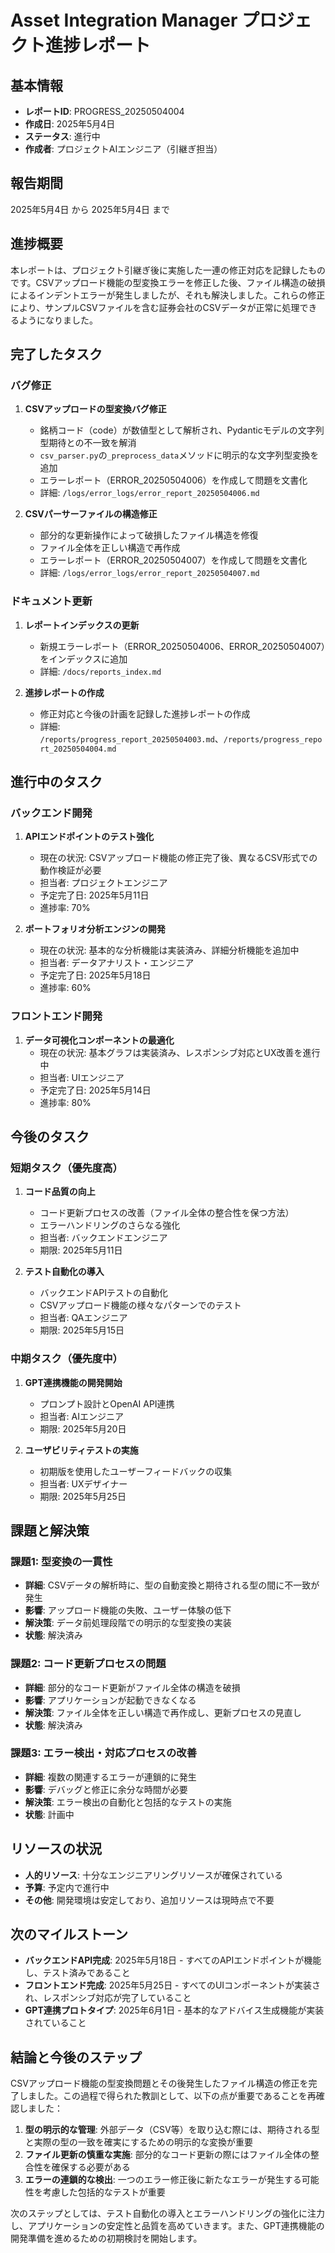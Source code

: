 # Asset Integration Manager プロジェクト進捗レポート

## 基本情報

- **レポートID**: PROGRESS_20250504004
- **作成日**: 2025年5月4日
- **ステータス**: 進行中
- **作成者**: プロジェクトAIエンジニア（引継ぎ担当）

## 報告期間

2025年5月4日 から 2025年5月4日 まで

## 進捗概要

本レポートは、プロジェクト引継ぎ後に実施した一連の修正対応を記録したものです。CSVアップロード機能の型変換エラーを修正した後、ファイル構造の破損によるインデントエラーが発生しましたが、それも解決しました。これらの修正により、サンプルCSVファイルを含む証券会社のCSVデータが正常に処理できるようになりました。

## 完了したタスク

### バグ修正

1. **CSVアップロードの型変換バグ修正**
   - 銘柄コード（code）が数値型として解析され、Pydanticモデルの文字列型期待との不一致を解消
   - `csv_parser.py`の`_preprocess_data`メソッドに明示的な文字列型変換を追加
   - エラーレポート（ERROR_20250504006）を作成して問題を文書化
   - 詳細: `/logs/error_logs/error_report_20250504006.md`

2. **CSVパーサーファイルの構造修正**
   - 部分的な更新操作によって破損したファイル構造を修復
   - ファイル全体を正しい構造で再作成
   - エラーレポート（ERROR_20250504007）を作成して問題を文書化
   - 詳細: `/logs/error_logs/error_report_20250504007.md`

### ドキュメント更新

1. **レポートインデックスの更新**
   - 新規エラーレポート（ERROR_20250504006、ERROR_20250504007）をインデックスに追加
   - 詳細: `/docs/reports_index.md`

2. **進捗レポートの作成**
   - 修正対応と今後の計画を記録した進捗レポートの作成
   - 詳細: `/reports/progress_report_20250504003.md`、`/reports/progress_report_20250504004.md`

## 進行中のタスク

### バックエンド開発

1. **APIエンドポイントのテスト強化**
   - 現在の状況: CSVアップロード機能の修正完了後、異なるCSV形式での動作検証が必要
   - 担当者: プロジェクトエンジニア
   - 予定完了日: 2025年5月11日
   - 進捗率: 70%

2. **ポートフォリオ分析エンジンの開発**
   - 現在の状況: 基本的な分析機能は実装済み、詳細分析機能を追加中
   - 担当者: データアナリスト・エンジニア
   - 予定完了日: 2025年5月18日
   - 進捗率: 60%

### フロントエンド開発

1. **データ可視化コンポーネントの最適化**
   - 現在の状況: 基本グラフは実装済み、レスポンシブ対応とUX改善を進行中
   - 担当者: UIエンジニア
   - 予定完了日: 2025年5月14日
   - 進捗率: 80%

## 今後のタスク

### 短期タスク（優先度高）

1. **コード品質の向上**
   - コード更新プロセスの改善（ファイル全体の整合性を保つ方法）
   - エラーハンドリングのさらなる強化
   - 担当者: バックエンドエンジニア
   - 期限: 2025年5月11日

2. **テスト自動化の導入**
   - バックエンドAPIテストの自動化
   - CSVアップロード機能の様々なパターンでのテスト
   - 担当者: QAエンジニア
   - 期限: 2025年5月15日

### 中期タスク（優先度中）

1. **GPT連携機能の開発開始**
   - プロンプト設計とOpenAI API連携
   - 担当者: AIエンジニア
   - 期限: 2025年5月20日

2. **ユーザビリティテストの実施**
   - 初期版を使用したユーザーフィードバックの収集
   - 担当者: UXデザイナー
   - 期限: 2025年5月25日

## 課題と解決策

### 課題1: 型変換の一貫性

- **詳細**: CSVデータの解析時に、型の自動変換と期待される型の間に不一致が発生
- **影響**: アップロード機能の失敗、ユーザー体験の低下
- **解決策**: データ前処理段階での明示的な型変換の実装
- **状態**: 解決済み

### 課題2: コード更新プロセスの問題

- **詳細**: 部分的なコード更新がファイル全体の構造を破損
- **影響**: アプリケーションが起動できなくなる
- **解決策**: ファイル全体を正しい構造で再作成し、更新プロセスの見直し
- **状態**: 解決済み

### 課題3: エラー検出・対応プロセスの改善

- **詳細**: 複数の関連するエラーが連鎖的に発生
- **影響**: デバッグと修正に余分な時間が必要
- **解決策**: エラー検出の自動化と包括的なテストの実施
- **状態**: 計画中

## リソースの状況

- **人的リソース**: 十分なエンジニアリングリソースが確保されている
- **予算**: 予定内で進行中
- **その他**: 開発環境は安定しており、追加リソースは現時点で不要

## 次のマイルストーン

- **バックエンドAPI完成**: 2025年5月18日 - すべてのAPIエンドポイントが機能し、テスト済みであること
- **フロントエンド完成**: 2025年5月25日 - すべてのUIコンポーネントが実装され、レスポンシブ対応が完了していること
- **GPT連携プロトタイプ**: 2025年6月1日 - 基本的なアドバイス生成機能が実装されていること

## 結論と今後のステップ

CSVアップロード機能の型変換問題とその後発生したファイル構造の修正を完了しました。この過程で得られた教訓として、以下の点が重要であることを再確認しました：

1. **型の明示的な管理**: 外部データ（CSV等）を取り込む際には、期待される型と実際の型の一致を確実にするための明示的な変換が重要
2. **ファイル更新の慎重な実施**: 部分的なコード更新の際にはファイル全体の整合性を確保する必要がある
3. **エラーの連鎖的な検出**: 一つのエラー修正後に新たなエラーが発生する可能性を考慮した包括的なテストが重要

次のステップとしては、テスト自動化の導入とエラーハンドリングの強化に注力し、アプリケーションの安定性と品質を高めていきます。また、GPT連携機能の開発準備を進めるための初期検討を開始します。
